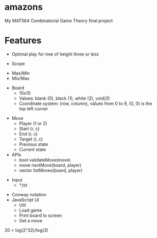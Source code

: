 # amazons

My MAT564 Combinatorial Game Theory final project

# Features
- Optimal play for tree of height three or less
* Scope
- Max/Min
- Mix/Max
* Board
  * 10x10
  * Values: blank (0), black (1), white (2), void(3)
  * Coordinate system: (row, column), values from 0 to 9, (0, 0) is the top left corner
- Move
  - Player (1 or 2)
  - Start (r, c)
  - End (r, c)
  - Target (r, c)
  - Previous state
  - Current state
- APIs
  - bool validateMove(move)
  - move nextMove(board, player)
  - vector<move> listMoves(board, player)
* Input
  * \*.txt
- Conway notation
- JavaScript UI
  - Util
  * Load game
  * Print board to screen
  - Get a move


20 < log(2^32)/log(3)
